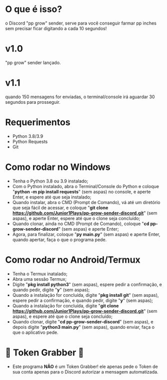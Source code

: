 # O que é isso?
o Discord "pp grow" sender, serve para você conseguir farmar pp inches sem precisar ficar digitando a cada 10 segundos!

# v1.0
"pp grow" sender lançado.

# v1.1
quando 150 mensagens for enviadas, o terminal/console irá aguardar 30 segundos para prosseguir.

# Requerimentos
- Python 3.8/3.9
- Python Requests
- Git

# Como rodar no Windows

- Tenha o Python 3.8 ou 3.9 instalado;
- Com o Python instalado, abra o Terminal/Console do Python e coloque "**python -m pip install requests**" (sem aspas) no console, e aperte Enter, e espere até que seja instalado;
- Quando instalar, abra o CMD (Prompt de Comando), vá até um diretório que seja fácil de acessar, e coloque "**git clone https://github.com/Junior1Plays/pp-grow-sender-discord.git**" (sem aspas), e aperte Enter, espere até que o clone seja concluído;
- Quando clonar, ainda no CMD (Prompt de Comando), coloque "**cd pp-grow-sender-discord**" (sem aspas) e aperte Enter;
- Agora, para finalizar, coloque "**py main.py**" (sem aspas) e aperte Enter, quando apertar, faça o que o programa pede.

# Como rodar no Android/Termux

- Tenha o Termux inatalado;
- Abra uma sessão Termux;
- Digite "**pkg install python3**" (sem aspas), espere pedir a confirmação, e quando pedir, digite "**y**" (sem aspas);
- Quando a instalação for concluída, digite "**pkg install git**" (sem aspas), espere pedir a confirmação, e quando pedir, digite "**y**" (sem aspas);
- Quando a instalação for concluída, digite "**git clone https://github.com/Junior1Plays/pp-grow-sender-discord.git**" (sem aspas), e espere até que o clone seja concluído;
- Quando clonar, digite "**cd pp-grow-sender-discord**" (sem aspas), e depois digite "**python3 main.py**" (sem aspas), quando enviar, faça o que o aplicativo pede.

# 🚫 Token Grabber 🚫
- Este programa **NÃO** é um Token Grabber! ele apenas pede o Token de sua conta apenas para o Discord autorizar a mensagem automatizada.
